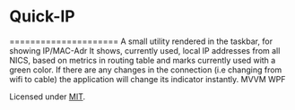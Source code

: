 # Quick-IP
=====================
A small utility rendered in the taskbar, for showing IP/MAC-Adr
It shows, currently used, local IP addresses from all NICS, based on metrics in routing table and marks currently used with a green color.
If there are any changes in the connection (i.e changing from wifi to cable) the application will change its indicator instantly.
MVVM WPF

Licensed under [MIT](LICENSE).



